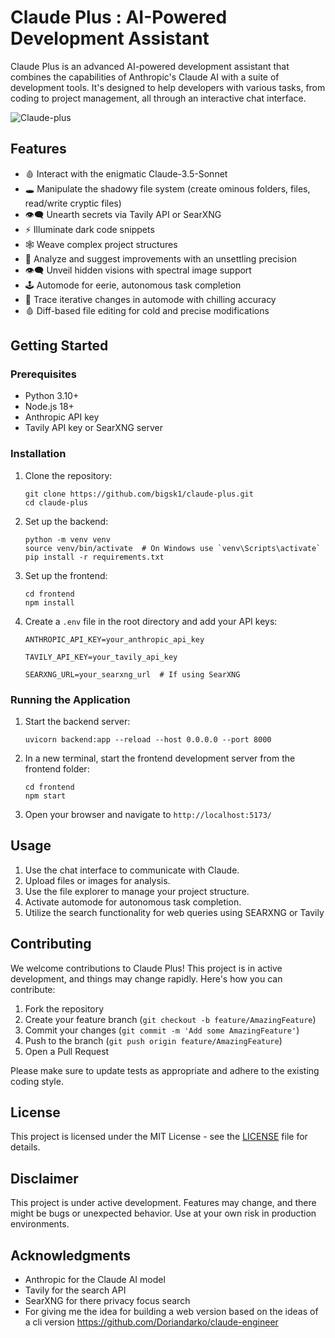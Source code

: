 # Claude Plus : AI-Powered Development Assistant

Claude Plus is an advanced AI-powered development assistant that combines the capabilities of Anthropic's Claude AI with a suite of development tools. It's designed to help developers with various tasks, from coding to project management, all through an interactive chat interface.


![Claude-plus](https://imagedelivery.net/WfhVb8dSNAAvdXUdMfBuPQ/88df81c1-27b7-4713-1715-228915742600/public)


## Features

- 🩸 Interact with the enigmatic Claude-3.5-Sonnet
- 🕳️ Manipulate the shadowy file system (create ominous folders, files, read/write cryptic files)
- 👁️‍🗨️ Unearth secrets via Tavily API or SearXNG
- ⚡ Illuminate dark code snippets
- 🕸️ Weave complex project structures
- 🧩 Analyze and suggest improvements with an unsettling precision
- 👁️‍🗨️ Unveil hidden visions with spectral image support
- 🕹️ Automode for eerie, autonomous task completion
- 🔄 Trace iterative changes in automode with chilling accuracy
- 🩸 Diff-based file editing for cold and precise modifications


## Getting Started

### Prerequisites

- Python 3.10+
- Node.js 18+
- Anthropic API key
- Tavily API key or SearXNG server

### Installation

1. Clone the repository:

   ```
   git clone https://github.com/bigsk1/claude-plus.git
   cd claude-plus
   ```

2. Set up the backend:

   ```
   python -m venv venv
   source venv/bin/activate  # On Windows use `venv\Scripts\activate`
   pip install -r requirements.txt
   ```

3. Set up the frontend:

   ```
   cd frontend
   npm install
   ```

4. Create a `.env` file in the root directory and add your API keys:

   ```env
   ANTHROPIC_API_KEY=your_anthropic_api_key

   TAVILY_API_KEY=your_tavily_api_key

   SEARXNG_URL=your_searxng_url  # If using SearXNG
   ```

### Running the Application

1. Start the backend server:

   ```
   uvicorn backend:app --reload --host 0.0.0.0 --port 8000
   ```

2. In a new terminal, start the frontend development server from the frontend folder:

   ```
   cd frontend
   npm start
   ```

3. Open your browser and navigate to `http://localhost:5173/`

## Usage

1. Use the chat interface to communicate with Claude.
2. Upload files or images for analysis.
3. Use the file explorer to manage your project structure.
4. Activate automode for autonomous task completion.
5. Utilize the search functionality for web queries using SEARXNG or Tavily

## Contributing

We welcome contributions to Claude Plus! This project is in active development, and things may change rapidly. Here's how you can contribute:

1. Fork the repository
2. Create your feature branch (`git checkout -b feature/AmazingFeature`)
3. Commit your changes (`git commit -m 'Add some AmazingFeature'`)
4. Push to the branch (`git push origin feature/AmazingFeature`)
5. Open a Pull Request

Please make sure to update tests as appropriate and adhere to the existing coding style.

## License

This project is licensed under the MIT License - see the [LICENSE](LICENSE) file for details.

## Disclaimer

This project is under active development. Features may change, and there might be bugs or unexpected behavior. Use at your own risk in production environments.

## Acknowledgments

- Anthropic for the Claude AI model
- Tavily for the search API
- SearXNG for there privacy focus search
- For giving me the idea for building a web version based on the ideas of a cli version https://github.com/Doriandarko/claude-engineer